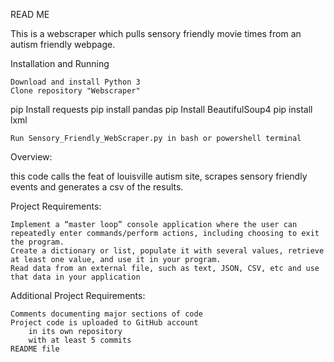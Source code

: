 READ ME

This is a webscraper which pulls sensory friendly movie times from an autism friendly webpage.

Installation and Running

    Download and install Python 3
    Clone repository "Webscraper"
    
pip Install requests
pip install pandas
pip Install BeautifulSoup4
pip install lxml
    
    Run Sensory_Friendly_WebScraper.py in bash or powershell terminal

Overview:

this code calls the feat of louisville autism site, scrapes sensory friendly events and generates a csv of the results. 

Project Requirements:

    Implement a “master loop” console application where the user can repeatedly enter commands/perform actions, including choosing to exit the program.
    Create a dictionary or list, populate it with several values, retrieve at least one value, and use it in your program.
    Read data from an external file, such as text, JSON, CSV, etc and use that data in your application

Additional Project Requirements:

    Comments documenting major sections of code
    Project code is uploaded to GitHub account
        in its own repository
        with at least 5 commits
    README file
